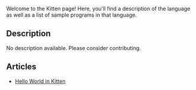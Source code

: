 Welcome to the Kitten page! Here, you'll find a description of the language as well as a list of sample programs in that language.

## Description

No description available. Please consider contributing.

## Articles

- [Hello World in Kitten](https://sampleprograms.io/projects/hello-world/kitten)
